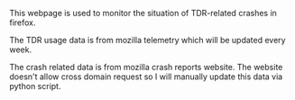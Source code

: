 This webpage is used to monitor the situation of TDR-related crashes in firefox.

The TDR usage data is from mozilla telemetry which will be updated every week.

The crash related data is from mozilla crash reports website. The website doesn't allow cross domain request so I will manually update this data via python script.
